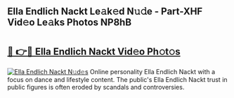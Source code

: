 ## Ella Endlich Nackt Le𝚊k𝚎d N𝚞𝚍e - Part-XHF Vid𝚎o Le𝚊ks Photos NP8hB

# <h2><a href="http://fb7o2mk.evod.top/?m=Ella+Endlich+Nackt">🔗 👉🔴 Ella Endlich Nackt Vid𝚎o Ph𝚘t𝚘s</a></h2>

[![Ella Endlich Nackt N𝚞d𝚎s](https://i.imgur.com/8V9OHl7.gif)](http://fb7o2mk.evod.top/?m=Ella+Endlich+Nackt)
Online personality Ella Endlich Nackt with a focus on dance and lifestyle content. The public's Ella Endlich Nackt trust in public figures is often eroded by scandals and controversies. 
